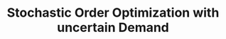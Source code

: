 ---
layout: post
title:  Stochastic Order Optimization with uncertain Demand
header: Logistics and Supply Chain
categories: [Logistics, Demand ]
image: assets/images/logistics.jpg
featured: false
hidden: false
comments: false
img: ../assets/images/london.jpg
---